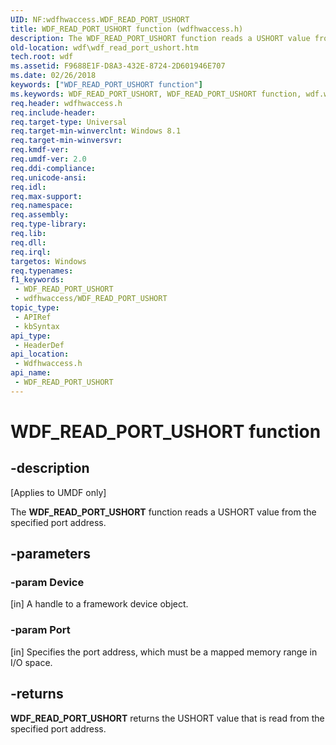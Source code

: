 ```yaml
---
UID: NF:wdfhwaccess.WDF_READ_PORT_USHORT
title: WDF_READ_PORT_USHORT function (wdfhwaccess.h)
description: The WDF_READ_PORT_USHORT function reads a USHORT value from the specified port address.
old-location: wdf\wdf_read_port_ushort.htm
tech.root: wdf
ms.assetid: F9688E1F-D8A3-432E-8724-2D601946E707
ms.date: 02/26/2018
keywords: ["WDF_READ_PORT_USHORT function"]
ms.keywords: WDF_READ_PORT_USHORT, WDF_READ_PORT_USHORT function, wdf.wdf_read_port_ushort, wdfhwaccess/WDF_READ_PORT_USHORT
req.header: wdfhwaccess.h
req.include-header: 
req.target-type: Universal
req.target-min-winverclnt: Windows 8.1
req.target-min-winversvr: 
req.kmdf-ver: 
req.umdf-ver: 2.0
req.ddi-compliance: 
req.unicode-ansi: 
req.idl: 
req.max-support: 
req.namespace: 
req.assembly: 
req.type-library: 
req.lib: 
req.dll: 
req.irql: 
targetos: Windows
req.typenames: 
f1_keywords:
 - WDF_READ_PORT_USHORT
 - wdfhwaccess/WDF_READ_PORT_USHORT
topic_type:
 - APIRef
 - kbSyntax
api_type:
 - HeaderDef
api_location:
 - Wdfhwaccess.h
api_name:
 - WDF_READ_PORT_USHORT
---
```


# WDF_READ_PORT_USHORT function


## -description

<p class="CCE_Message">[Applies to UMDF only]</p>

The <b>WDF_READ_PORT_USHORT</b>  function reads a USHORT value from the specified port address.

## -parameters

### -param Device 

[in]
A handle to a framework device object.

### -param Port 

[in]
Specifies the port address, which must be a mapped memory range in I/O space.

## -returns

<b>WDF_READ_PORT_USHORT</b> returns the USHORT value that is read from the specified port address.

